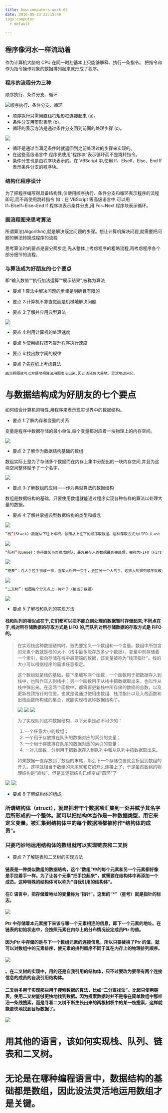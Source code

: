 ```yaml
---
title: how-computers-work-02
date: 2016-05-23 22:15:49
tags:computer
  - default

---
```


## 程序像河水一样流动着 ##

作为计算机大脑的 CPU 在同一时刻基本上只能够解释、执行一条指令。
把指令和作为指令操作对象的数据排列起来就形成了程序。

### 程序的流程分为三种 ###

顺序执行、条件分支、循环

![顺序执行、条件分支、循环](http://ww1.sinaimg.cn/large/691a3013gw1f41mw1shgwj20cx074jrt.jpg)

<!-- more -->

- 顺序执行只需用直线将矩形框连接起来 (a)。
- 条件分支用菱形表示 (b)。
- 循环的表示方法是通过条件分支回到前面的处理步骤 (c)。

![](http://ww4.sinaimg.cn/large/691a3013gw1f41mwgtihvj20cx04njs0.jpg)

- 循环是通过当满足条件时就返回到之前处理过的步骤来实现的。
- 在这些高级语言中,程序员使用“程序块”表示循环而不是跳转指令。
- 条件分支也是由程序块表示的。在 VBScript 中,使用 If、ElseIf、Else、End If 表示条件分支的程序块。

### 结构化程序设计 ###

为了把程序编写得具备结构性,仅使用顺序执行、条件分支和循环表示程序的流程即可,而不再使用跳转指令
如：在 VBScript 等高级语言中,可以用 If~ElseIf~Else~End If 程序块表示条件分支,用 For~Next 程序块表示循环。

### 画流程图来思考算法 ###

所谓算法(Algorithm),就是解决既定问题的步骤。想让计算机解决问题,就需要把问题的解法转换成程序的流程

思考算法时的要点是要分两步走,先从整体上考虑程序的粗略流程,再考虑程序各个部分细节的流程。

### 与算法成为好朋友的七个要点 ###

即“输入数值”“执行加法运算”“展示结果”,被称为算法

- 要点 1:算法中解决问题的步骤是明确且有限的

- 要点 2:计算机不靠直觉而是机械地解决问题

- 要点 3:了解并应用典型算法

![](http://ww3.sinaimg.cn/large/691a3013gw1f41mxmfzbij206e05bq3b.jpg)

- 要点 4:利用计算机的处理速度

- 要点 5:使用编程技巧提升程序执行速度

- 要点 6:找出数字间的规律

- 要点 7:先在纸上考虑算法



```bash
画流程图就可以方便地把算法用图表示出来,因此请诸位大量地、灵活地运用它。
```
# 与数据结构成为好朋友的七个要点 #
如何结合计算机的特性,用程序来表示现实世界中的数据结构。

- 要点 1:了解内存和变量的关系

变量是程序中数据存储的最小单位,每个变量都对应着一块物理上的内存空间。

![](http://ww1.sinaimg.cn/large/691a3013gw1f468w9mpt5j20d006xwfi.jpg)

- 要点 2:了解作为数据结构基础的数组

数组实际上是为了存储多个数据而在内存上集中分配出的一块内存空间,并且为这块空间整体赋予了一个名字。

![](http://ww2.sinaimg.cn/large/691a3013gw1f468yl2d78j20cw06t0tu.jpg)

- 要点 3:了解数组的应用——作为典型算法的数据结构

数组是数据结构的基础，只要使用数组就能通过程序实现各种各样的算法以处理大量的数据。

- 要点 4:了解并掌握典型数据结构的类型和概念

![](http://ww4.sinaimg.cn/large/691a3013gw1f4691l392vj206u03omxo.jpg)

```bash
“栈”(Stack):数据从下往上堆积，按照从上往下的顺序取数据。这种存取方式为LIFO（Last In First Out,后进先出）
```
![](http://ww3.sinaimg.cn/large/691a3013gw1f4693j4soyj20cw05sjrx.jpg)

```bash
“队列”(Queue)：等待做某事而排成的队，最先被存入的数据最先被处理，被称为FIFO（First In First Out,先进先出）
```
![](http://ww1.sinaimg.cn/large/691a3013gw1f4694eyswxj20ct05d3z1.jpg)

```bash
“链表”：几人手拉手排成一排，当某人松开一只手，去拉另一个人的手，这排人的排列顺序就改变了。
```
![](http://ww4.sinaimg.cn/large/691a3013gw1f4695aw104j20cw057wez.jpg)

```bash
“二叉树”：如图每个分叉点上一片叶子（相当于数据）
```
![](http://ww3.sinaimg.cn/large/691a3013gw1f4696gsqucj20cu073jrv.jpg)

- 要点 5:了解栈和队列的实现方法

#### 栈和队列的相似点在于,它们都可以把不能立刻处理的数据暂时存储起来;不同点在于,栈对所存储数据的存取方式是 LIFO 的,而队列对所存储数据的存取方式是 FIFO 的。 ####

> 在实现栈这种数据结构时，首先要定义一个数组和一个变量。数组中所包含的元素个数就是栈的大小（栈中最多能存放多少个数据）。变量中则存储着一个索引，指向存储在栈中最顶端的数据，该变量被称为“栈顶指针”。栈的大小可以根据程序的需求任意指定。

> 这个数组就是栈的基础。接下来编写两个函数，一个函数用于把数据存入到栈中，也叫作压入到栈中；另一个函数用于从栈中把数据取出来，也叫作从栈中弹出来。在这两个函数中，都需要更新栈中所存储的数据的总数，以及更新栈顶指针的位置。也就是说通过使用由数组、栈顶指针以及入栈函数和出栈函数所构成的集合，就能实现栈这种数据结构了。
> 
> ![](http://ww4.sinaimg.cn/large/691a3013gw1f46m5touqzj20cx06v758.jpg)
![](http://ww2.sinaimg.cn/large/691a3013gw1f46m6o409ij20ci01ydfv.jpg)
![](http://ww3.sinaimg.cn/large/691a3013gw1f46m7m5mgzj20cv09hjt8.jpg)

> 为了实现队列这种数据结构，以下元素是必不可少的：
> 
> 1. 一个任意大小的数组；
> 2. 一个用于存放排在队头的数据对应的索引的变量；
> 3. 一个用于存放排在队尾的数据对应的索引的变量；
> 4. 一对儿函数，分别用于把数据存入到队列中和从队列中把数据取出来。
> 
> 如果数据一直存放到了数组的末尾，那么下一个存储位置就会折回到数组的开头。这样就相当于数组的末尾就和它的开头连接上了，于是虽然数组的物理结构是“直线”，但是其逻辑结构已经变成“圆环”了
> 
![](http://ww1.sinaimg.cn/large/691a3013gw1f46mak8icqj20cz0dcwgi.jpg)
![](http://ww4.sinaimg.cn/large/691a3013gw1f46mb5ih4jj20cy09ygnx.jpg)

- 要点 6:了解结构体的组成
### 所谓结构体（struct），就是把若干个数据项汇集到一处并赋予其名字后所形成的一个整体。就可以把结构体当作是一种数据类型，用它来定义变量。被汇集到结构体中的每个数据项都被称作“结构体的成员”。 ###

### 只要巧妙地运用结构体的数组就可以实现链表和二叉树 ###

- 要点 7:了解链表和二叉树的实现方法

#### 链表是一种类似数组的数据结构，这个“数组”中的每个元素和另一个元素都好像是手拉着手一样。为了让各个元素“把手拉起来”，就需要在结构体中再添加一个成员。这种特殊的结构体可以称为“自我引用的结构体”。 ####

#### 在C 语言中，把存储着地址的变量称为“指针”。这里的“*”（星号）就是指针的标志。 ####

![](http://ww2.sinaimg.cn/large/691a3013gw1f46r9es931j20gn08o760.jpg)

#### Ptr 中存储着本元素接下来该与哪一个元素相连的信息，即下一个元素的地址。在链表的初始状态中，会按照元素在内存上的分布情况设定成员Ptr 的值。 ####

#### 因为Ptr 中存储的是与下一个数组元素的连接信息，所以只要替换了Ptr 的值，就可以对数组中的元素排序，使元素的排列顺序不同于其在内存上的物理排列顺序。 ####

![](http://ww3.sinaimg.cn/large/691a3013gw1f46rcqx9c6j20gq08ptag.jpg)

#### 。在二叉树的实现中，用的还是自我引用的结构体，只不过要改为要带有两个连接信息的成员的自我引用结构体。 ####

#### 二叉树多用于实现那些用于搜索数据的算法，比如“二分查找法”。比起只使用链表，使用二叉树能够更快地找到数据。因为搜索数据时并不是像在简单数组中那样沿一条线搜索，而是寻着二叉树不断生长出来的两根树杈中的某一枝搜索，这样就能更快地找到目标数据了。 ####

![](http://ww4.sinaimg.cn/large/691a3013gw1f46ri0fepfj20gl0d7dj4.jpg)

# 用其他的语言，该如何实现栈、队列、链表和二叉树。
# 无论是在哪种编程语言中，数据结构的基础都是数组，因此设法灵活地运用数组才是关键。 #
